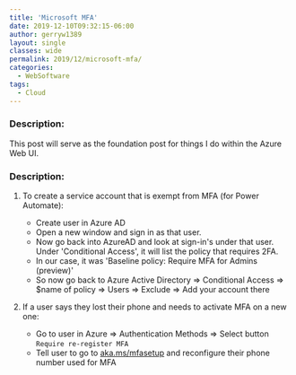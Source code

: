 ```yaml
---
title: 'Microsoft MFA'
date: 2019-12-10T09:32:15-06:00
author: gerryw1389
layout: single
classes: wide
permalink: 2019/12/microsoft-mfa/
categories:
  - WebSoftware
tags:
  - Cloud
---
```

<!--more-->

### Description:

This post will serve as the foundation post for things I do within the Azure Web UI.


### Description:

1. To create a service account that is exempt from MFA (for Power Automate):
   - Create user in Azure AD
   - Open a new window and sign in as that user.
   - Now go back into AzureAD and look at sign-in's under that user. Under 'Conditional Access', it will list the policy that requires 2FA.
   - In our case, it was 'Baseline policy: Require MFA for Admins (preview)'
   - So now go back to Azure Active Directory => Conditional Access => $name of policy => Users => Exclude => Add your account there

2. If a user says they lost their phone and needs to activate MFA on a new one: 
   - Go to user in Azure => Authentication Methods => Select button `Require re-register MFA`
   - Tell user to go to [aka.ms/mfasetup](https://aka.ms/mfasetup) and reconfigure their phone number used for MFA